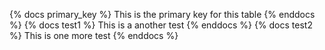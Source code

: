 {% docs primary_key %} This is the primary key for this table {% enddocs %}
{% docs test1 %} This is a another test {% enddocs %}
{% docs test2 %} This is one more test {% enddocs %}
